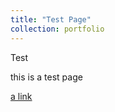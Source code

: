 ```yaml
---
title: "Test Page"
collection: portfolio
---
```

Test 

this is a test page

[a link](https://gzhelev2020.github.io/portfolio/index)
